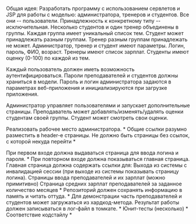 Общая идея:
Разработать программу с использованием сервлетов и JSP для работы с моделью: администратора, тренеров и студентов. Все они -- пользователи. Принадлежность к конкретному типу -- исключительная.
Несколько студентов и один тренер объединены в группы.
Каждая группа имеет уникальный список тем.
Студент может принадлежать разным группам.
Тренер разным группам принадлежать не может.
Администратор, тренер и студент имеют параметры.
Логин, пароль, ФИО, возраст.
Тренеры имеют список зарплат.
Студенты имеют оценку (0-100) по каждой из тем.

Каждый пользователь должен иметь возможность аутентифицироваться.
Пароли преподавателей и студентов должны храниться в модели.
Пароль и логин администратора задаются в параметрах веб-приложения и инициализируются при загрузке приложения.

Администратор управляет пользователями и запускает дополнительные страницы.
Преподаватель может добавлять/изменять/удалять оценки студентам своей группы.
Студент может смотреть свои оценки.




Реализовать рабочее место администратора. *
Общие ссылки разумно разместить в header-е страницы.
Не должно быть страницы без ссылок, с которой некуда перейти *

При первом входе должна выдаваться страница для ввода логина и пароля. *
При повторном входе должна показываться главная страница.
Главная страница должна содержать ссылки для:
Выхода из системы с инвалидацией сессии (при выходе из системы показывать страницу логина).
Страницы ввода преподавателей и их зарплат (можно примитивно)
Страница средних зарплат преподавателей за заданное количество месяцев *
Репозиторий должен сохранять информацию в память и читать оттуда. *
Для демонстрации часть преподавателей и студентов может загружаться из хардкод-метода.
Результат работы должен записываться в лог-файл в томкате. *
Юнит-тесты (несколько) *
Соответствие кодстайлу *

